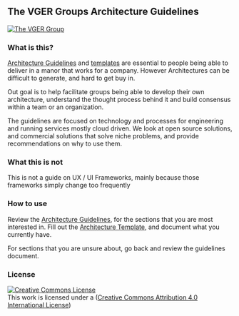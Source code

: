 ## The VGER Groups Architecture Guidelines
[![The VGER Group](https://24137667.fs1.hubspotusercontent-na1.net/hubfs/24137667/linkedin-shared-link.png)](https://thevgergroup.com)
### What is this?
[Architecture Guidelines](Architecture_guidelines.md) and [templates](Architecture_Template.md) are essential to people being able to deliver in a manor that works for a company. However Architectures can be difficult to generate, and hard to get buy in. 

Out goal is to help facilitate groups being able to develop their own architecture, understand the thought process behind it and build consensus within a team or an organization. 

The guidelines are focused on technology and processes for engineering and running services mostly cloud driven.
We look at open source solutions, and commercial solutions that solve niche problems, and provide recommendations on why to use them.

### What this is not
This is not a guide on UX / UI Frameworks, mainly because those frameworks simply change too frequently

### How to use

Review the [Architecture Guidelines](Architecture_guidelines.md), for the sections that you are most interested in. 
Fill out the [Architecture Template](Architecture_Template.md), and document what you currently have.

For sections that you are unsure about, go back and review the guidelines document. 

### License 
[![Creative Commons License](https://i.creativecommons.org/l/by/4.0/88x31.png)](http://creativecommons.org/licenses/by/4.0/)\
This work is licensed under a ([Creative Commons Attribution 4.0 International License](https://creativecommons.org/licenses/by/4.0/)) 

